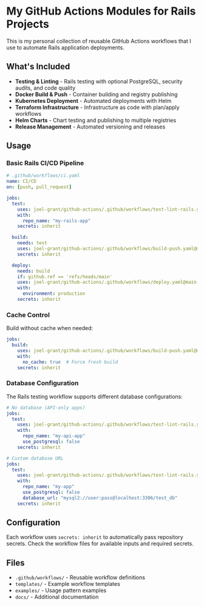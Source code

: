 # My GitHub Actions Modules for Rails Projects

This is my personal collection of reusable GitHub Actions workflows that I use to automate Rails application deployments.

## What's Included

- **Testing & Linting** - Rails testing with optional PostgreSQL, security audits, and code quality
- **Docker Build & Push** - Container building and registry publishing
- **Kubernetes Deployment** - Automated deployments with Helm  
- **Terraform Infrastructure** - Infrastructure as code with plan/apply workflows
- **Helm Charts** - Chart testing and publishing to multiple registries
- **Release Management** - Automated versioning and releases

## Usage

### Basic Rails CI/CD Pipeline

```yaml
# .github/workflows/ci.yaml
name: CI/CD
on: [push, pull_request]

jobs:
  test:
    uses: joel-grant/github-actions/.github/workflows/test-lint-rails.yaml@main
    with:
      repo_name: "my-rails-app"
    secrets: inherit

  build:
    needs: test
    uses: joel-grant/github-actions/.github/workflows/build-push.yaml@main
    secrets: inherit

  deploy:
    needs: build
    if: github.ref == 'refs/heads/main'
    uses: joel-grant/github-actions/.github/workflows/deploy.yaml@main
    with:
      environment: production
    secrets: inherit
```

### Cache Control

Build without cache when needed:

```yaml
jobs:
  build:
    uses: joel-grant/github-actions/.github/workflows/build-push.yaml@main
    with:
      no_cache: true  # Force fresh build
    secrets: inherit
```

### Database Configuration

The Rails testing workflow supports different database configurations:

```yaml
# No database (API-only apps)
jobs:
  test:
    uses: joel-grant/github-actions/.github/workflows/test-lint-rails.yaml@main
    with:
      repo_name: "my-api-app"
      use_postgresql: false
    secrets: inherit

# Custom database URL
jobs:
  test:
    uses: joel-grant/github-actions/.github/workflows/test-lint-rails.yaml@main
    with:
      repo_name: "my-app"
      use_postgresql: false
      database_url: "mysql2://user:pass@localhost:3306/test_db"
    secrets: inherit
```


## Configuration

Each workflow uses `secrets: inherit` to automatically pass repository secrets. Check the workflow files for available inputs and required secrets.

## Files

- `.github/workflows/` - Reusable workflow definitions
- `templates/` - Example workflow templates
- `examples/` - Usage pattern examples
- `docs/` - Additional documentation
